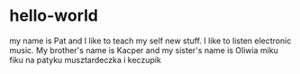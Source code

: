 # hello-world
my name is Pat and I like to teach my self new stuff.
I like to listen electronic music.
My brother's name is Kacper
and my sister's name is Oliwia
miku fiku na patyku
musztardeczka i keczupik